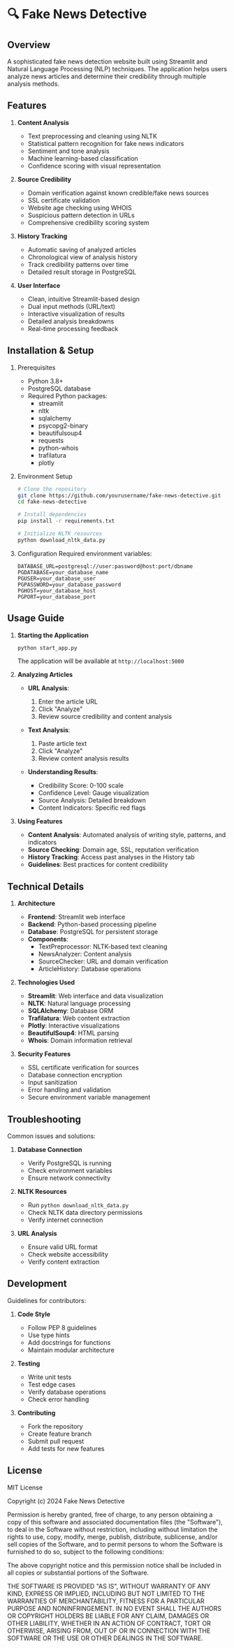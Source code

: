 # 🔍 Fake News Detective

## Overview
A sophisticated fake news detection website built using Streamlit and Natural Language Processing (NLP) techniques. The application helps users analyze news articles and determine their credibility through multiple analysis methods.

## Features
1. **Content Analysis**
   - Text preprocessing and cleaning using NLTK
   - Statistical pattern recognition for fake news indicators
   - Sentiment and tone analysis
   - Machine learning-based classification
   - Confidence scoring with visual representation

2. **Source Credibility**
   - Domain verification against known credible/fake news sources
   - SSL certificate validation
   - Website age checking using WHOIS
   - Suspicious pattern detection in URLs
   - Comprehensive credibility scoring system

3. **History Tracking**
   - Automatic saving of analyzed articles
   - Chronological view of analysis history
   - Track credibility patterns over time
   - Detailed result storage in PostgreSQL

4. **User Interface**
   - Clean, intuitive Streamlit-based design
   - Dual input methods (URL/text)
   - Interactive visualization of results
   - Detailed analysis breakdowns
   - Real-time processing feedback

## Installation & Setup
1. Prerequisites
   - Python 3.8+
   - PostgreSQL database
   - Required Python packages:
     - streamlit
     - nltk
     - sqlalchemy
     - psycopg2-binary
     - beautifulsoup4
     - requests
     - python-whois
     - trafilatura
     - plotly

2. Environment Setup
   ```bash
   # Clone the repository
   git clone https://github.com/yourusername/fake-news-detective.git
   cd fake-news-detective
   
   # Install dependencies
   pip install -r requirements.txt
   
   # Initialize NLTK resources
   python download_nltk_data.py
   ```

3. Configuration
   Required environment variables:
   ```
   DATABASE_URL=postgresql://user:password@host:port/dbname
   PGDATABASE=your_database_name
   PGUSER=your_database_user
   PGPASSWORD=your_database_password
   PGHOST=your_database_host
   PGPORT=your_database_port
   ```

## Usage Guide
1. **Starting the Application**
   ```bash
   python start_app.py
   ```
   The application will be available at `http://localhost:5000`

2. **Analyzing Articles**
   - **URL Analysis**: 
     1. Enter the article URL
     2. Click "Analyze"
     3. Review source credibility and content analysis
   
   - **Text Analysis**:
     1. Paste article text
     2. Click "Analyze"
     3. Review content analysis results

   - **Understanding Results**:
     - Credibility Score: 0-100 scale
     - Confidence Level: Gauge visualization
     - Source Analysis: Detailed breakdown
     - Content Indicators: Specific red flags

3. **Using Features**
   - **Content Analysis**: Automated analysis of writing style, patterns, and indicators
   - **Source Checking**: Domain age, SSL, reputation verification
   - **History Tracking**: Access past analyses in the History tab
   - **Guidelines**: Best practices for content credibility

## Technical Details
1. **Architecture**
   - **Frontend**: Streamlit web interface
   - **Backend**: Python-based processing pipeline
   - **Database**: PostgreSQL for persistent storage
   - **Components**:
     - TextPreprocessor: NLTK-based text cleaning
     - NewsAnalyzer: Content analysis
     - SourceChecker: URL and domain verification
     - ArticleHistory: Database operations

2. **Technologies Used**
   - **Streamlit**: Web interface and data visualization
   - **NLTK**: Natural language processing
   - **SQLAlchemy**: Database ORM
   - **Trafilatura**: Web content extraction
   - **Plotly**: Interactive visualizations
   - **BeautifulSoup4**: HTML parsing
   - **Whois**: Domain information retrieval

3. **Security Features**
   - SSL certificate verification for sources
   - Database connection encryption
   - Input sanitization
   - Error handling and validation
   - Secure environment variable management

## Troubleshooting
Common issues and solutions:

1. **Database Connection**
   - Verify PostgreSQL is running
   - Check environment variables
   - Ensure network connectivity

2. **NLTK Resources**
   - Run `python download_nltk_data.py`
   - Check NLTK data directory permissions
   - Verify internet connection

3. **URL Analysis**
   - Ensure valid URL format
   - Check website accessibility
   - Verify content extraction

## Development
Guidelines for contributors:

1. **Code Style**
   - Follow PEP 8 guidelines
   - Use type hints
   - Add docstrings for functions
   - Maintain modular architecture

2. **Testing**
   - Write unit tests
   - Test edge cases
   - Verify database operations
   - Check error handling

3. **Contributing**
   - Fork the repository
   - Create feature branch
   - Submit pull request
   - Add tests for new features

## License
MIT License

Copyright (c) 2024 Fake News Detective

Permission is hereby granted, free of charge, to any person obtaining a copy of this software and associated documentation files (the "Software"), to deal in the Software without restriction, including without limitation the rights to use, copy, modify, merge, publish, distribute, sublicense, and/or sell copies of the Software, and to permit persons to whom the Software is furnished to do so, subject to the following conditions:

The above copyright notice and this permission notice shall be included in all copies or substantial portions of the Software.

THE SOFTWARE IS PROVIDED "AS IS", WITHOUT WARRANTY OF ANY KIND, EXPRESS OR IMPLIED, INCLUDING BUT NOT LIMITED TO THE WARRANTIES OF MERCHANTABILITY, FITNESS FOR A PARTICULAR PURPOSE AND NONINFRINGEMENT. IN NO EVENT SHALL THE AUTHORS OR COPYRIGHT HOLDERS BE LIABLE FOR ANY CLAIM, DAMAGES OR OTHER LIABILITY, WHETHER IN AN ACTION OF CONTRACT, TORT OR OTHERWISE, ARISING FROM, OUT OF OR IN CONNECTION WITH THE SOFTWARE OR THE USE OR OTHER DEALINGS IN THE SOFTWARE.
